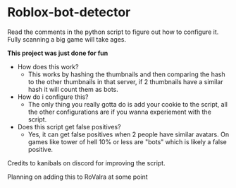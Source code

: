 # Roblox-bot-detector
Read the comments in the python script to figure out how to configure it.\
Fully scanning a big game will take ages.

**This project was just done for fun**

- How does this work?
  - This works by hashing the thumbnails and then comparing the hash to the other thumbnails in that server, if 2 thumbnails have a similar hash it will count them as bots.
- How do i configure this?
  - The only thing you really gotta do is add your cookie to the script, all the other configurations are if you wanna experiement with the script.
- Does this script get false positives?
  - Yes, it can get false positives when 2 people have similar avatars. On games like tower of hell 10% or less are "bots" which is likely a false positive.

Credits to kanibals on discord for improving the script.

Planning on adding this to RoValra at some point
